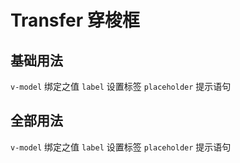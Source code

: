 
# Transfer 穿梭框

## 基础用法
`v-model` 绑定之值 `label` 设置标签 `placeholder` 提示语句

<template>
  <me-transfer :data="data"/>
</template>
<script>
export default {
  data() {
    return {
      data: [
        { id: '1', label: '陕西省' },
        { id: '2', label: '四川省' },
        { id: '3', label: '江苏省' },
        { id: '4', label: '浙江省' },
        { id: '5', label: '山西省' },
        { id: '6', label: '河南省' }
      ]
    }
  }
}
</script>



## 全部用法
`v-model` 绑定之值 `label` 设置标签 `placeholder` 提示语句

<template>
  <me-transfer :data="data" expanded statistics />
</template>
<script>
export default {
  data() {
    return {
      data: [
        {
          id: '1', label: '陕西省', children: [
            { id: '1-1', label: '西安市' }
          ]
        },
        {
          id: '2', label: '四川省', children: [
            { id: '2-1', label: '郑州市' }
          ]
        },
        {
          id: '3', label: '江苏省', children: [
            { id: '3-1', label: '常州市' }
          ]
        }
      ]
    }
  }
}
</script>

